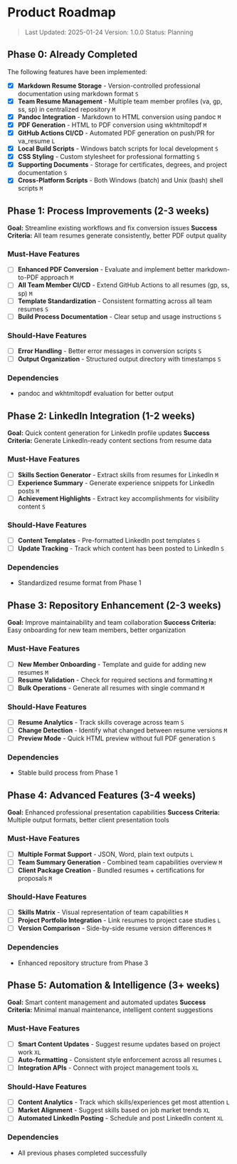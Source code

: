 # Product Roadmap

> Last Updated: 2025-01-24
> Version: 1.0.0
> Status: Planning

## Phase 0: Already Completed

The following features have been implemented:

- [x] **Markdown Resume Storage** - Version-controlled professional documentation using markdown format `S`
- [x] **Team Resume Management** - Multiple team member profiles (va, gp, ss, sp) in centralized repository `M`
- [x] **Pandoc Integration** - Markdown to HTML conversion using pandoc `M`
- [x] **PDF Generation** - HTML to PDF conversion using wkhtmltopdf `M`
- [x] **GitHub Actions CI/CD** - Automated PDF generation on push/PR for va_resume `L`
- [x] **Local Build Scripts** - Windows batch scripts for local development `S`
- [x] **CSS Styling** - Custom stylesheet for professional formatting `S`
- [x] **Supporting Documents** - Storage for certificates, degrees, and project documentation `S`
- [x] **Cross-Platform Scripts** - Both Windows (batch) and Unix (bash) shell scripts `M`

## Phase 1: Process Improvements (2-3 weeks)

**Goal:** Streamline existing workflows and fix conversion issues
**Success Criteria:** All team resumes generate consistently, better PDF output quality

### Must-Have Features

- [ ] **Enhanced PDF Conversion** - Evaluate and implement better markdown-to-PDF approach `M`
- [ ] **All Team Member CI/CD** - Extend GitHub Actions to all resumes (gp, ss, sp) `M`
- [ ] **Template Standardization** - Consistent formatting across all team resumes `S`
- [ ] **Build Process Documentation** - Clear setup and usage instructions `S`

### Should-Have Features

- [ ] **Error Handling** - Better error messages in conversion scripts `S`
- [ ] **Output Organization** - Structured output directory with timestamps `S`

### Dependencies

- pandoc and wkhtmltopdf evaluation for better output

## Phase 2: LinkedIn Integration (1-2 weeks)

**Goal:** Quick content generation for LinkedIn profile updates
**Success Criteria:** Generate LinkedIn-ready content sections from resume data

### Must-Have Features

- [ ] **Skills Section Generator** - Extract skills from resumes for LinkedIn `M`
- [ ] **Experience Summary** - Generate experience snippets for LinkedIn posts `M`
- [ ] **Achievement Highlights** - Extract key accomplishments for visibility content `S`

### Should-Have Features

- [ ] **Content Templates** - Pre-formatted LinkedIn post templates `S`
- [ ] **Update Tracking** - Track which content has been posted to LinkedIn `S`

### Dependencies

- Standardized resume format from Phase 1

## Phase 3: Repository Enhancement (2-3 weeks)

**Goal:** Improve maintainability and team collaboration
**Success Criteria:** Easy onboarding for new team members, better organization

### Must-Have Features

- [ ] **New Member Onboarding** - Template and guide for adding new resumes `M`
- [ ] **Resume Validation** - Check for required sections and formatting `M`
- [ ] **Bulk Operations** - Generate all resumes with single command `M`

### Should-Have Features

- [ ] **Resume Analytics** - Track skills coverage across team `S`
- [ ] **Change Detection** - Identify what changed between resume versions `M`
- [ ] **Preview Mode** - Quick HTML preview without full PDF generation `S`

### Dependencies

- Stable build process from Phase 1

## Phase 4: Advanced Features (3-4 weeks)

**Goal:** Enhanced professional presentation capabilities
**Success Criteria:** Multiple output formats, better client presentation tools

### Must-Have Features

- [ ] **Multiple Format Support** - JSON, Word, plain text outputs `L`
- [ ] **Team Summary Generation** - Combined team capabilities overview `M`
- [ ] **Client Package Creation** - Bundled resumes + certifications for proposals `M`

### Should-Have Features

- [ ] **Skills Matrix** - Visual representation of team capabilities `M`
- [ ] **Project Portfolio Integration** - Link resumes to project case studies `L`
- [ ] **Version Comparison** - Side-by-side resume version differences `M`

### Dependencies

- Enhanced repository structure from Phase 3

## Phase 5: Automation & Intelligence (3+ weeks)

**Goal:** Smart content management and automated updates
**Success Criteria:** Minimal manual maintenance, intelligent content suggestions

### Must-Have Features

- [ ] **Smart Content Updates** - Suggest resume updates based on project work `XL`
- [ ] **Auto-formatting** - Consistent style enforcement across all resumes `L`
- [ ] **Integration APIs** - Connect with project management tools `XL`

### Should-Have Features

- [ ] **Content Analytics** - Track which skills/experiences get most attention `L`
- [ ] **Market Alignment** - Suggest skills based on job market trends `XL`
- [ ] **Automated LinkedIn Posting** - Schedule and post LinkedIn content `XL`

### Dependencies

- All previous phases completed successfully